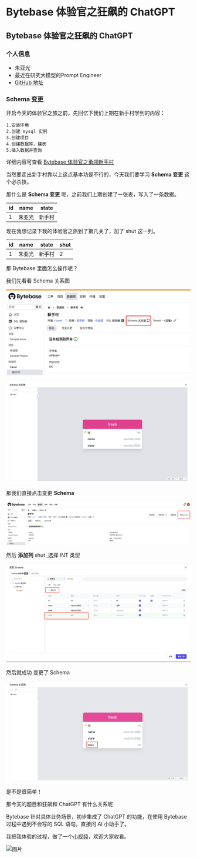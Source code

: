 # Bytebase 体验官之狂飙的 ChatGPT


## Bytebase 体验官之狂飙的 ChatGPT

### 个人信息

- 朱亚光
- 最近在研究大模型的Prompt Engineer 
- [GitHub 地址](https://github.com/zhuyaguang)

### **Schema 变更**

开启今天的体验官之旅之前，先回忆下我们上期在新手村学到的内容：

```
1.安装环境 
2.创建 mysql 实例 
3.创建项目 
4.创建数据库，建表
5.插入数据并查询
```

详细内容可查看 [Bytebase 体验官之勇闯新手村](https://zhuyaguang.github.io/bytabase2/)

当然要走出新手村靠以上这点基本功是不行的，今天我们要学习  **Schema 变更** 这个必杀技。

那什么是  **Schema 变更** 呢，之前我们上期创建了一张表，写入了一条数据。

| id   | name   | state  |
| ---- | ------ | ------ |
| 1    | 朱亚光 | 新手村 |

现在我想记录下我的体验官之旅到了第几关了，加了 shut 这一列。

| id   | name   | state  | shut |
| ---- | ------ | ------ | ---- |
| 1    | 朱亚光 | 新手村 | 2    |

那 Bytebase 里面怎么操作呢？

我们先看看 Schema 关系图

![image-20230319115410306](../img/image-20230319115410306.png)



![image-20230319115237606](../img/image-20230319115237606.png)

那我们直接点击变更 **Schema** 

![image-20230319115537019](../img/image-20230319115537019.png)

然后 **添加列** shut ,选择 INT 类型

![image-20230319115954503](../img/image-20230319115954503.png)



然后就成功 变更了 Schema



![image-20230319120120206](../img/image-20230319120120206.png)



是不是很简单！

那今天的题目和狂飙和 ChatGPT 有什么关系呢

Bytebase 针对具体业务场景，初步集成了 ChatGPT 的功能，在使用 Bytebase 过程中遇到不会写的 SQL 语句。直接问 AI 小助手了。

我把我体验的过程，做了一个[小视频](https://xie.infoq.cn/article/432f88db614513217a520bf9f)，欢迎大家收看。



![图片](https://mmbiz.qpic.cn/sz_mmbiz_png/MYlicw4Vl5Sj8D8tQezoZWh681jatGe9QDkh5tHB1xDl9sB7OD0jiazK58GMibP4ZJ6247Bk4NVJ0u0A1iaiaic43GDA/640?wx_fmt=png&wxfrom=5&wx_lazy=1&wx_co=1)

